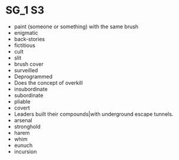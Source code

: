 # SG_1 S3

- paint (someone or something) with the same brush
- enigmatic
- back-stories
- fictitious
- cult
- slit
- brush cover
- surveilled
- Deprogrammed
- Does the concept of overkill
- insubordinate
- subordinate
- pliable
- covert
- Leaders built their compounds|with underground escape tunnels.
- arsenal
- stronghold
- harem
- whim
- eunuch
- incursion
